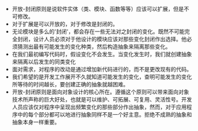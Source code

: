 * 开放-封闭原则是说软件实体（类、模块、函数等等）应该可以扩展，但是不可修改。
* 对于扩展是可以开放的，对于修改是封闭的。
* 无论模块是多么的'封闭'，都会存在一些无法对之封闭的变化。既然不可能完全封闭，设计人员必须对于他设计的模块应该对那些变化封闭作出选择。他必须猜测出最有可能发生的变化种类，然后构造抽象来隔离那些变化。
* 在我们最初编写代码时，假设变化不会发生。当变化发生时，我们就创建抽象来隔离以后发生的同类变化
* 面对需求，对程序的改动是通过增加新代码进行的，而不是更改现有的代码。
* 我们希望的是开发工作展开不久就知道可能发生的变化，查明可能发生的变化所等待的时间越长，要创建正确的抽象就越困难。
* 开放-封闭原则是面向对象设计的核心所在。遵循这个原则可以带来面向对象技术所声称的巨大好处，也就是可以维护、可拓展、可复用、灵活性号。开发人员应该仅对程序中呈现出频繁变化的那些部分作出抽象，然而，对于应用程序中的每个部分都可以地进行抽象同样不是一个好主意。拒绝不成熟的抽象和抽象本身一样重要。